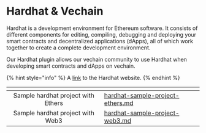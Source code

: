 # Hardhat & Vechain

Hardhat is a development environment for Ethereum software. It consists of different components for editing, compiling, debugging and deploying your smart contracts and decentralized applications (dApps), all of which work together to create a complete development environment.

Our Hardhat plugin allows our vechain community to use Hardhat when developing smart contracts and dApps on vechain.

{% hint style="info" %}
A [link](https://hardhat.org/) to the Hardhat website.
{% endhint %}

<table data-view="cards"><thead><tr><th align="center"></th><th data-hidden data-card-target data-type="content-ref"></th></tr></thead><tbody><tr><td align="center">Sample hardhat project with Ethers</td><td><a href="hardhat-sample-project-ethers.md">hardhat-sample-project-ethers.md</a></td></tr><tr><td align="center">Sample hardhat project with Web3</td><td><a href="hardhat-sample-project-web3.md">hardhat-sample-project-web3.md</a></td></tr></tbody></table>
